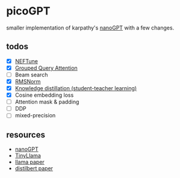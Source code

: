# picoGPT

smaller implementation of karpathy's [nanoGPT](https://github.com/karpathy/nanoGPT/tree/9755682b981a45507f6eb9b11eadef8cb83cebd5) with a few changes.

## todos

- [x] [NEFTune](https://arxiv.org/abs/2310.05914)
- [x] [Grouped Query Attention](https://arxiv.org/pdf/2305.13245)
- [ ] Beam search
- [x] [RMSNorm](https://arxiv.org/abs/1910.07467)
- [x] [Knowledge distillation (student-teacher learning)](https://arxiv.org/abs/1503.02531)
- [x] Cosine embedding loss
- [ ] Attention mask & padding
- [ ] DDP
- [ ] mixed-precision

## resources

- [nanoGPT](https://github.com/karpathy/nanoGPT/tree/9755682b981a45507f6eb9b11eadef8cb83cebd5)
- [TinyLlama](https://github.com/jzhang38/TinyLlama/tree/main)
- [llama paper](https://github.com/meta-llama/llama)
- [distilbert paper](https://arxiv.org/abs/1910.01108)
